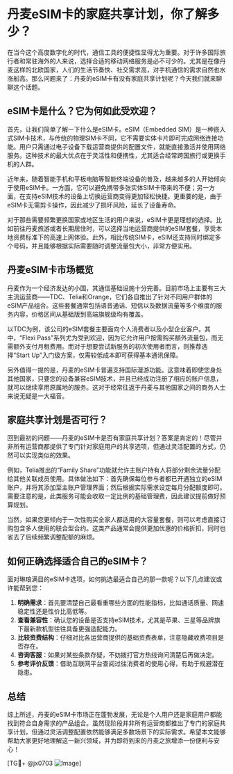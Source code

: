 # 丹麦eSIM卡的家庭共享计划，你了解多少？

在当今这个高度数字化的时代，通信工具的便捷性显得尤为重要。对于许多国际旅行者和常驻海外的人来说，选择合适的移动网络服务是必不可少的。尤其是在像丹麦这样的北欧国家，人们的生活节奏快、社交需求高，对手机通信的需求自然也水涨船高。那么问题来了：丹麦的eSIM卡有没有家庭共享计划呢？今天我们就来聊聊这个话题。

## eSIM卡是什么？它为何如此受欢迎？

首先，让我们简单了解一下什么是eSIM卡。eSIM（Embedded SIM）是一种嵌入式SIM卡技术，与传统的物理SIM卡不同，它不需要实体卡片即可完成网络连接功能。用户只需通过电子设备下载运营商提供的配置文件，就能直接激活并使用网络服务。这种技术的最大优点在于灵活性和便携性，尤其适合经常跨国旅行或更换手机的人群。

近年来，随着智能手机和平板电脑等智能终端设备的普及，越来越多的人开始倾向于使用eSIM卡。一方面，它可以避免携带多张实体SIM卡带来的不便；另一方面，在支持eSIM技术的设备上切换运营商变得更加轻松快捷。更重要的是，由于eSIM卡无需剪卡操作，因此减少了损坏风险，延长了设备寿命。

对于那些需要频繁更换国家或地区生活的用户来说，eSIM卡更是理想的选择。比如前往丹麦旅游或者长期居住时，可以选择当地运营商提供的eSIM套餐，享受本地资费标准下的高速上网体验。此外，相比传统SIM卡，eSIM还支持同时绑定多个号码，并且能够根据实际需要随时调整流量包大小，非常方便实用。

## 丹麦eSIM卡市场概览

丹麦作为一个经济发达的小国，其通信基础设施十分完善。目前市场上主要有三大主流运营商——TDC、Telia和Orange，它们各自推出了针对不同用户群体的eSIM产品组合。这些套餐通常包括语音通话、短信以及数据流量等多个维度的服务内容，价格区间从基础版到高端旗舰级均有覆盖。

以TDC为例，该公司的eSIM套餐主要面向个人消费者以及小型企业客户。其中，“Flexi Pass”系列尤为受到欢迎，因为它允许用户按需购买额外流量包，而无需额外支付月租费用。而对于想要尝试新服务的初次使用者而言，则推荐选择“Start Up”入门级方案，仅需较低成本即可获得基本通讯保障。

另外值得一提的是，丹麦的eSIM卡普遍支持国际漫游功能。这意味着即使您身处其他国家，只要您的设备兼容eSIM技术，并且已经成功注册了相应的账户信息，就可以继续享用原属地的服务。这对于经常往返于丹麦与其他国家之间的商务人士来说无疑是一大福音。

## 家庭共享计划是否可行？

回到最初的问题——丹麦的eSIM卡是否有家庭共享计划？答案是肯定的！尽管并非所有运营商都提供了专门针对家庭用户的共享选项，但通过灵活配置的方式，仍然可以实现类似的效果。

例如，Telia推出的“Family Share”功能就允许主账户持有人将部分剩余流量分配给其他关联成员使用。具体做法如下：首先确保每位参与者都已开通独立的eSIM账户，并将其添加至主账户管理界面；然后根据实际需求设定每月分配额度即可。需要注意的是，此类服务可能会收取一定比例的基础管理费，因此建议提前做好预算规划。

当然，如果您更倾向于一次性购买全家人都适用的大容量套餐，则可以考虑直接订购包含多人使用的联合型合约。这类产品通常会提供更加优惠的价格折扣，同时也省去了后续频繁调整配额的麻烦。

## 如何正确选择适合自己的eSIM卡？

面对琳琅满目的eSIM卡选项，如何挑选最适合自己的那一款呢？以下几点建议或许能帮到您：

1. **明确需求**：首先要清楚自己最看重哪些方面的性能指标，比如通话质量、网速稳定性还是性价比高低等。
2. **查看兼容性**：确认您的设备是否支持eSIM技术，尤其是苹果、三星等品牌旗下最新款机型往往具备更强适配能力。
3. **比较资费结构**：仔细对比各运营商提供的基础资费表单，注意隐藏收费项目是否存在。
4. **咨询客服**：如果对某些条款存疑，不妨拨打官方热线询问清楚后再做决定。
5. **参考评价反馈**：借助互联网平台查阅过往消费者的使用心得，有助于规避潜在隐患。

## 总结

综上所述，丹麦的eSIM卡市场正在蓬勃发展，无论是个人用户还是家庭用户都能找到符合自身需求的产品组合。虽然现阶段并非所有运营商都推出了专门的家庭共享计划，但通过灵活调整配置依然能够满足多数场景下的实际需求。希望本文能够帮助大家更好地理解这一新兴领域，并为即将到来的丹麦之旅增添一份便利与安心！

[TG💪+ @jx0703 ![Image](https://github.com/user-attachments/assets/dbca1d08-cadb-493c-b0ec-ad6f7a83f270)]